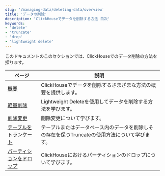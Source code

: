 ```yaml
---
slug: '/managing-data/deleting-data/overview'
title: 'データの削除'
description: 'ClickHouseでデータを削除する方法 目次'
keywords:
- 'delete'
- 'truncate'
- 'drop'
- 'lightweight delete'
---
```




このドキュメントのこのセクションでは、ClickHouseでのデータ削除の方法を探ります。

| ページ                                                              | 説明                                                                                                                         |
|-------------------------------------------------------------------|------------------------------------------------------------------------------------------------------------------------------|
| [概要](/deletes/overview)                                        | ClickHouseでデータを削除するさまざまな方法の概要を提供します。                                                             |
| [軽量削除](/guides/developer/lightweight-delete)                | Lightweight Deleteを使用してデータを削除する方法を学びます。                                                                |
| [削除変更](/managing-data/delete_mutations)                    | 削除変更について学びます。                                                                                                 |
| [テーブルをトランケート](/managing-data/truncate)                | テーブルまたはデータベース内のデータを削除しその存在を保つTruncateの使用方法について学びます。                             |
| [パーティションをドロップ](/managing-data/drop_partition)        | ClickHouseにおけるパーティションのドロップについて学びます。                                                             |
